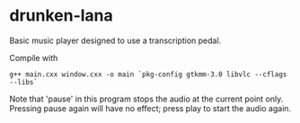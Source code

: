 drunken-lana
============

Basic music player designed to use a transcription pedal.

Compile with

    g++ main.cxx window.cxx -o main `pkg-config gtkmm-3.0 libvlc --cflags --libs`

Note that 'pause' in this program stops the audio at the current point only. Pressing pause again will have no effect; press play to start the audio again.